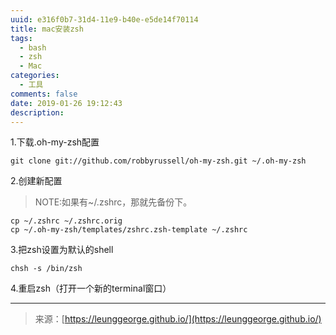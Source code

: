 ```yaml
---
uuid: e316f0b7-31d4-11e9-b40e-e5de14f70114
title: mac安装zsh
tags:
  - bash
  - zsh
  - Mac
categories:
  - 工具
comments: false
date: 2019-01-26 19:12:43
description:
---
```

1.下载.oh-my-zsh配置

```
git clone git://github.com/robbyrussell/oh-my-zsh.git ~/.oh-my-zsh
```
2.创建新配置
> NOTE:如果有~/.zshrc，那就先备份下。 

```
cp ~/.zshrc ~/.zshrc.orig
cp ~/.oh-my-zsh/templates/zshrc.zsh-template ~/.zshrc
```

3.把zsh设置为默认的shell

```
chsh -s /bin/zsh
```

4.重启zsh（打开一个新的terminal窗口）



---
<link rel="stylesheet" href="http://yandex.st/highlightjs/6.1/styles/default.min.css">
<script src="http://yandex.st/highlightjs/6.1/highlight.min.js"></script>
<script>
hljs.tabReplace = ' ';
hljs.initHighlightingOnLoad();
</script>

> 来源：[https://leunggeorge.github.io/](https://leunggeorge.github.io/)  
